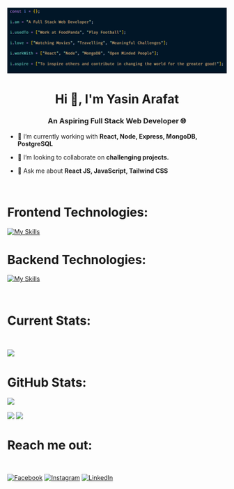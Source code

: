 ![logo](https://github.com/yasin-arafat-389/yasin-arafat-389/blob/main/github-cover-image.png)
<h1 align="center">Hi 👋, I'm Yasin Arafat</h1>
<h3 align="center">An Aspiring Full Stack Web Developer 🌐</h3>

- 🔭 I’m currently working with **React, Node, Express, MongoDB, PostgreSQL**

- 👯 I’m looking to collaborate on **challenging projects.**

- 💬 Ask me about **React JS, JavaScript, Tailwind CSS**

<br />

<h1 align="left" >Frontend Technologies:</h1>


[![My Skills](https://skillicons.dev/icons?i=js,react,nextjs,redux,tailwind,bootstrap)](https://skillicons.dev)

<h1 align="left" >Backend Technologies:</h1>

[![My Skills](https://skillicons.dev/icons?i=ts,nodejs,express,mongodb,postgres,prisma)](https://skillicons.dev)

<br/>

<h1 align="left">Current Stats:</h1>

<br />
<p>
  <img width="60%" src="https://github-readme-streak-stats.herokuapp.com?user=yasin-arafat-389&theme=react&hide_border=true&background=0D1117&stroke=0D1117&fire=FF1CF7&sideLabels=00F0FF&currStreakNum=FF1CF7&ring=FF1CF7&currStreakLabel=FF1CF7&sideNums=00F0FF" />
</p>

<h1 align="left">GitHub Stats:</h1>

![](http://github-profile-summary-cards.vercel.app/api/cards/profile-details?username=yasin-arafat-389&theme=bear)

![](http://github-profile-summary-cards.vercel.app/api/cards/repos-per-language?username=yasin-arafat-389&theme=bear)     ![](http://github-profile-summary-cards.vercel.app/api/cards/most-commit-language?username=yasin-arafat-389&theme=bear)


<h1 align="left">Reach me out:</h1>

<br />
  
[![Facebook](https://img.shields.io/badge/Facebook-%231877F2.svg?logo=Facebook&logoColor=white)](https://www.facebook.com/arafat410) [![Instagram](https://img.shields.io/badge/Instagram-%23E4405F.svg?logo=Instagram&logoColor=white)](https://www.instagram.com/yasin_arafat_403/) [![LinkedIn](https://img.shields.io/badge/LinkedIn-%230077B5.svg?logo=linkedin&logoColor=white)](https://www.linkedin.com/in/yasin389/) 









